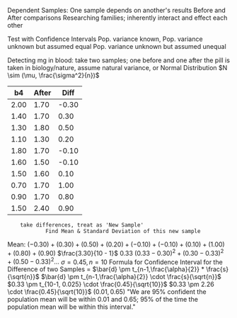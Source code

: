 Dependent Samples: One sample depends on another's results
	Before and After comparisons
	Researching families; inherently interact and effect each other

Test with Confidence Intervals 
	Pop. variance known, 
	Pop. variance unknown but assumed equal
	Pop. variance unknown but assumed unequal

Detecting mg in blood:
	take two samples; one before and one after the pill is taken
		in biology/nature, assume natural variance, or Normal Distribution
		$N \sim (\mu, \frac{\sigma^2}{n})$

| b4   | After | Diff  |
| ---- | ----- | ----- |
| 2.00 | 1.70  | -0.30 |
| 1.40 | 1.70  | 0.30  |
| 1.30 | 1.80  | 0.50  |
| 1.10 | 1.30  | 0.20  |
| 1.80 | 1.70  | -0.10 |
| 1.60 | 1.50  | -0.10 |
| 1.50 | 1.60  | 0.10  |
| 0.70 | 1.70  | 1.00  |
| 0.90 | 1.70  | 0.80  |
| 1.50 | 2.40  | 0.90  |
		take differences, treat as 'New Sample'
				Find Mean & Standard Deviation of this new sample
Mean:
	$(-0.30) + (0.30) + (0.50) + (0.20) + (-0.10) + (-0.10) + (0.10) + (1.00) + (0.80) + (0.90)$
	$\frac{3.30}{10 - 1}$
	$0.33$
	$(0.33-0.30)^2 + (0.30-0.33)^2 + (0.50-0.33)^2...$
	$\sigma = 0.45, n = 10$
		Formula for Confidence Interval for the Difference of two Samples = $\bar{d} \pm t_{n-1,\frac{\alpha}{2}} * \frac{s}{\sqrt{n}}$
		$\bar{d} \pm t_{n-1,\frac{\alpha}{2}} \cdot \frac{s}{\sqrt{n}}$
		$0.33 \pm t_{10-1, 0.025} \cdot \frac{0.45}{\sqrt{10}}$
		$0.33 \pm 2.26 \cdot \frac{0.45}{\sqrt{10}}$
		$(0.01, 0.65)$
				"We are 95% confident the population mean will be within 0.01 and 0.65; 95% of the time the population mean will be within this interval."
			
